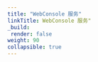 ```yaml
---
title: "WebConsole 服务"
linkTitle: WebConsole 服务"
_build:
 render: false 
weight: 90
collapsible: true
---
```

